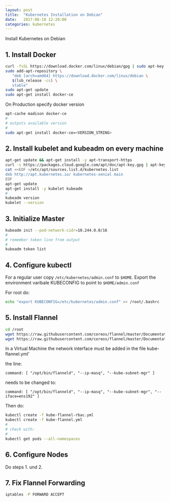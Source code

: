 ```yaml
---
layout: post
title:  "Kubernetes Installation on Debian"
date:   2017-08-10 12:20:00
categories: kubernetes
---
```


Install Kubernetes on Debian

## 1. Install Docker

```bash
curl -fsSL https://download.docker.com/linux/debian/gpg | sudo apt-key add -
sudo add-apt-repository \
   "deb [arch=amd64] https://download.docker.com/linux/debian \
   $(lsb_release -cs) \
   stable"
sudo apt-get update
sudo apt-get install docker-ce
```

On Production specify docker version

```bash
apt-cache madison docker-ce
#
# outputs available version
#
sudo apt-get install docker-ce=<VERSION_STRING>
```

## 2. Install kubelet and kubeadm on every machine

```bash
apt-get update && apt-get install -y apt-transport-https
curl -s https://packages.cloud.google.com/apt/doc/apt-key.gpg | apt-key add -
cat <<EOF >/etc/apt/sources.list.d/kubernetes.list
deb http://apt.kubernetes.io/ kubernetes-xenial main
EOF
apt-get update
apt-get install -y kubelet kubeadm
#
kubeadm version
kubelet --version
```

## 3. Initialize Master

```bash
kubeadm init --pod-network-cidr=10.244.0.0/16
#
# remember token line from output
#
kubeadm token list
```

## 4. Configure kubectl

For a regular user copy `/etc/kubernetes/admin.conf` to `$HOME`.
Export the environment varibale KUBECONFIG to point to `$HOME/admin.conf`

For root do:

```bash
echo "export KUBECONFIG=/etc/kubernetes/admin.conf" >> /root/.bashrc
```

## 5. Install Flannel

```bash
cd /root
wget https://raw.githubusercontent.com/coreos/flannel/master/Documentation/kube-flannel-rbac.yml
wget https://raw.githubusercontent.com/coreos/flannel/master/Documentation/kube-flannel.yml
```

In a Virtual Machine the network interface must be added in the file kube-flannel.yml'

the line:

`command: [ "/opt/bin/flanneld", "--ip-masq", "--kube-subnet-mgr" ]`

needs to be changed to:

`command: [ "/opt/bin/flanneld", "--ip-masq", "--kube-subnet-mgr", "--iface=ens192" ]`

Then do:

```bash
kubectl create -f kube-flannel-rbac.yml
kubectl create -f kube-flannel.yml
#
# check with:
#
kubectl get pods --all-namespaces
```

## 6. Configure Nodes

Do steps 1. und 2.

## 7. Fix Flannel Forwarding

```bash
iptables -P FORWARD ACCEPT
```
